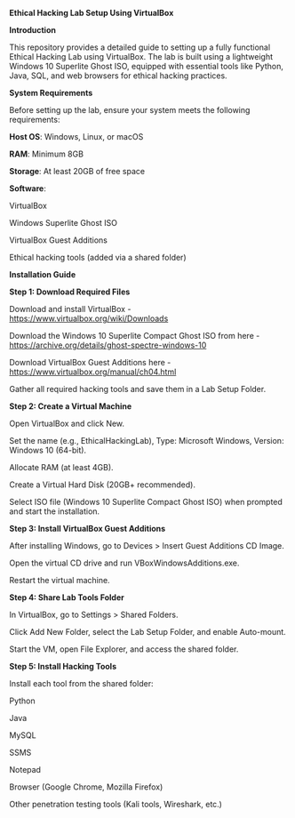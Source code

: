 **Ethical Hacking Lab Setup Using VirtualBox**

**Introduction**

This repository provides a detailed guide to setting up a fully functional Ethical Hacking Lab using VirtualBox.
The lab is built using a lightweight Windows 10 Superlite Ghost ISO, equipped with essential tools like Python, Java, SQL, and web browsers for ethical hacking practices.

**System Requirements**

Before setting up the lab, ensure your system meets the following requirements:

**Host OS**: Windows, Linux, or macOS

**RAM**: Minimum 8GB

**Storage**: At least 20GB of free space

**Software**:

  VirtualBox
  
  Windows Superlite Ghost ISO
  
  VirtualBox Guest Additions
  
  Ethical hacking tools (added via a shared folder)
  

**Installation Guide**

**Step 1: Download Required Files**

Download and install VirtualBox - https://www.virtualbox.org/wiki/Downloads

Download the Windows 10 Superlite Compact Ghost ISO from here - https://archive.org/details/ghost-spectre-windows-10

Download VirtualBox Guest Additions here - https://www.virtualbox.org/manual/ch04.html

Gather all required hacking tools and save them in a Lab Setup Folder.


**Step 2: Create a Virtual Machine**

Open VirtualBox and click New.

Set the name (e.g., EthicalHackingLab), Type: Microsoft Windows, Version: Windows 10 (64-bit).

Allocate RAM (at least 4GB).

Create a Virtual Hard Disk (20GB+ recommended).

Select ISO file (Windows 10 Superlite Compact Ghost ISO) when prompted and start the installation.

**Step 3: Install VirtualBox Guest Additions**

After installing Windows, go to Devices > Insert Guest Additions CD Image.

Open the virtual CD drive and run VBoxWindowsAdditions.exe.

Restart the virtual machine.

**Step 4: Share Lab Tools Folder**

In VirtualBox, go to Settings > Shared Folders.

Click Add New Folder, select the Lab Setup Folder, and enable Auto-mount.

Start the VM, open File Explorer, and access the shared folder.

**Step 5: Install Hacking Tools**

Install each tool from the shared folder:

  Python
  
  Java
  
  MySQL
  
  SSMS
  
  Notepad
  
  Browser (Google Chrome, Mozilla Firefox)
  
  Other penetration testing tools (Kali tools, Wireshark, etc.)

